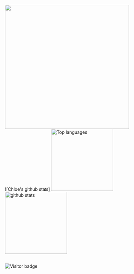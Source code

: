 <div>
  <a href="https://profile.codersrank.io/user/nguyenchloet" target="_blank">
  <img src="https://cr-skills-chart-widget.azurewebsites.net/api/api?username=nguyenchloet&skills=HTML,CSS,Java,Javascript,CPP,Python&show-other-skills=true&branding=false&labels=4" height="400"/>
 
  </a>
</div>
<div> 
![Chloe's github stats]
<img src="https://github-readme-stats.vercel.app/api/top-langs?username=nguyenchloet&show_icons=true&locale=en&langs_count=8&layout=compact" alt="Top languages" height="200px" />
&ensp;&ensp;
<img src="https://github-readme-stats.vercel.app/api?username=nguyenchloet&show_icons=true&theme=light&hide=issues" alt="github stats" height="200px" />
</div>
<br>
      
      

                                                                                                                                                    
![Visitor badge](https://visitor-badge.laobi.icu/badge?page_id=nguyenchloet.nguyenchloet)

